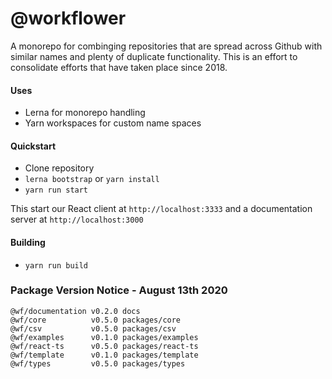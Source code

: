 # @workflower

A monorepo for combinging repositories that are spread across Github with similar names and
plenty of duplicate functionality. This is an effort to  consolidate efforts that have taken
place since 2018.

#### Uses

- Lerna for monorepo handling
- Yarn workspaces for custom name spaces

#### Quickstart

- Clone repository
- `lerna bootstrap` or `yarn install`
- `yarn run start`

This start our React client at `http://localhost:3333` and a documentation server at `http://localhost:3000`

#### Building

- `yarn run build`

### Package Version Notice - August 13th 2020

```
@wf/documentation v0.2.0 docs
@wf/core          v0.5.0 packages/core
@wf/csv           v0.5.0 packages/csv
@wf/examples      v0.1.0 packages/examples
@wf/react-ts      v0.5.0 packages/react-ts
@wf/template      v0.1.0 packages/template
@wf/types         v0.5.0 packages/types
```


